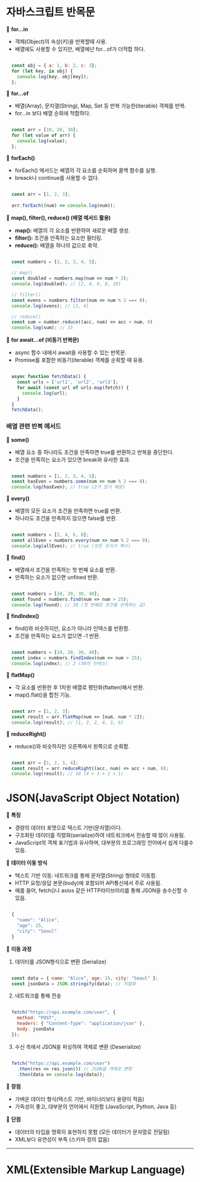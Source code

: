 # 자바스크립트 반목문

  📌 **for...in**  
  - 객체(Object)의 속성(키)을 반복할때 사용.  
  - 배열에도 사용할 수 있지만, 배열에넌 for...of가 더적합 하다.  
  
  ```javascript
  
    const obj = { a: 1, b: 2, c: 3};
    for (let key, in obj) {
      console.log(key, obj[key]);
    };

  ```  

  📌 **for...of**  
   - 배열(Array), 문자열(String), Map, Set 등 반복 가능한(iterable) 객체를 반복.  
   - for...in 보다 배열 순회에 적합하다.  

  ```javascript

    const arr = [10, 20, 30];
    for (let value of arr) {
      console.log(value);
    };

  ```  

  📌 **forEach()**  
  - forEach() 메서드는 배열의 각 요소를 순회하며 콜백 함수를 실행.  
  - breack나 continue를 사용할 수 없다.  

  ```javascript

    const arr = [1, 2, 3];
    
    arr.forEach((num) => console.log(num));

  ``` 

  📌 **map(), filter(), reduce() (배열 메서드 활용)**   
  - **map():** 배열의 각 요소를 반환하여 새로운 배열 생성.  
  - **filter():** 조건을 만족하는 요소만 필터링.  
  - **reduce():** 배열을 하나의 값으로 축약.  

  ```javascript

    const numbers = [1, 2, 3, 4, 5];
    
    // map()
    const doubled = numbers.map(num => num * 2);
    console.log(doubled); // [2, 4, 6, 8, 10]

    // filter()
    const evens = numbers.filter(num => num % 2 === 0);
    console.log(evens); // [2, 4]

    // reduce()
    const sum = number.reduce((acc, num) => acc + num, 0)
    console.log(sum); // 15

  ```  

  📌 **for await...of (비동기 반복문)**    
  - async 함수 내에서 await을 사용할 수 있는 반목문.  
  - Promise를 포함한 비동기(iterable) 객체를 순회할 때 유용.  
  
  ```javascript

    async function fetchData() {
      const urls = ['url1', 'url2', 'url3'];
      for await (const url of urls.map(fetch)) {
        console.log(url);
      }
    }
    fetchData();

  ```  

  ### 배열 관련 반복 메서드  

  📌 **some()**  
  - 배열 요소 중 하나라도 조건을 만족하면 true를 반환하고 반복을 중단한다.  
  - 조건을 만족하는 요소가 있으면 break와 유사한 효과.  

  ```javascript

    const numbers = [1, 2, 3, 4, 5];
    const hasEven = numbers.some(num => num % 2 === 0);
    console.log(hasEven); // true (2가 있기 때문)

  ```

  📌 **every()**  
  - 배열의 모든 요소가 조건을 만족하면 true를 반환.  
  - 하나라도 조건을 만족하지 않으면 false를 반환.  

  ```javascript

    const numbers = [2, 4, 6, 8];
    const allEven = numbers.every(num => num % 2 === 0);
    console.log(allEven); // true (모든 숫자가 짝수)

  ```  

  📌 **find()**  
  - 배열에서 조건을 만족하는 첫 번째 요소를 반환.  
  - 만족하는 요소가 없으면 unfined 반환.  

  ```javascript

    const numbers = [10, 20, 30, 40];
    const found = numbers.find(num => num > 25);
    console.log(found); // 30 (첫 번째로 조건을 만족하는 값)

  ```       

  📌 **findIndex()**  
  - find()와 비슷하지만, 요소가 아니라 인덱스를 반환함.  
  - 조건을 만족하는 요소가 없으면 -1 반환.  

  ```javascript

    const numbers = [10, 20, 30, 40];
    const index = numbers.findIndex(num => num > 25);
    console.log(index); // 2 (30의 인덱스)

  ```  

  📌 **flatMap()**    
  - 각 요소를 반환한 후 1차원 배열로 평탄화(flatten)해서 반환.  
  - map().flat()을 합친 기능.  

  ```javascript

    const arr = [1, 2, 3];
    const result = arr.flatMap(num => [num, num * 2]);
    console.log(result); // [1, 2, 2, 4, 3, 6]

  ```   

  📌 **reduceRight()**    
  - reduce()와 비슷하지만 오른쪽에서 왼쪽으로 순회함.  
  
  ```javascript

    const arr = [1, 2, 3, 4];
    const result = arr.reduceRight((acc, num) => acc + num, 0);
    console.log(result); // 10 (4 + 3 + 2 + 1)

  ``` 

# JSON(JavaScript Object Notation)  

  📌 **특징**  
  - 경량의 데이터 포맷으로 텍스트 기반(문자열)이다.  
  - 구조화된 데이터를 직렬화(serialize)하여 네트워크에서 전송할 때 많이 사용됨.  
  - JavaScript의 객체 표기법과 유사하며, 대부분의 프로그래밍 언어에서 쉽게 다룰수 있음.  

  📌 **데이터 이동 방식**  
  - 텍스트 기반 이동: 네트워크를 통해 문자열(String) 형태로 이동함.  
  - HTTP 요청/응답 본문(body)에 포함되어 API통신에서 주로 사용됨.  
  - 예를 들어, fetch()나 axios 같은 HTTP라이브러리를 통해 JSON을 송수신할 수 있음.  

  ```javascript

    {
      "name": "Alice",
      "age": 25,
      "city": "Seoul"
    }

  ```   
  📌 **이동 과정**  
  1. 데이터를 JSON형식으로 변환 (Serialize)  

  ```javascript

    const data = { name: "Alice", age: 25, city: "Seoul" };
    const jsonData = JSON.stringify(data); // 직렬화

  ```  
  2. 네트워크를 통해 전송   

  ```javascript

    fetch("https://api.example.com/user", {
      method: "POST",
      headers: { "Content-Type": "application/json" },
      body: jsonData
    });

  ```  
  3. 수신 측에서 JSON을 파싱하여 객체로 변환 (Deserialize)  

  ```javascript

    fetch("https://api.example.com/user")
      .then(res => res.json()) // JSON을 객체로 변환
      .then(data => console.log(data));

  ```  

  📌 **장점**   
  - 가벼운 데이터 형식(텍스트 기반, 바이너리보다 용량이 적음)     
  - 가독성이 좋고, 대부분의 언어에서 지원함 (JavaScript, Python, Java 등)    

  📌 **단점**    
  - 데이터의 타입을 명확히 표현하지 못함 (모든 데이터가 문자열로 전달됨)    
  - XML보다 유연성이 부족 (스키마 정의 없음)    

---   

# XML(Extensible Markup Language)